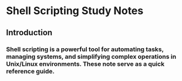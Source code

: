 # Shell Scripting Study Notes

## Introduction

### Shell scripting is a powerful tool for automating tasks, managing systems, and simplifying complex operations in Unix/Linux environments. These note serve as a quick reference guide.
